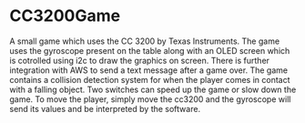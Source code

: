# CC3200Game
A small game which uses the CC 3200 by Texas Instruments.
The game uses the gyroscope present on the table along with an OLED screen which is cotrolled using i2c to draw the graphics on screen.
There is further integration with AWS to send a text message after a game over.
The game contains a collision detection system for when the player comes in contact with a falling object.
Two switches can speed up the game or slow down the game.
To move the player, simply move the cc3200 and the gyroscope will send its values and be interpreted by the software.

